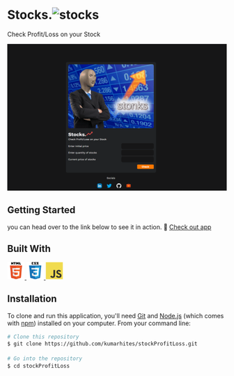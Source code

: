 
# Stocks.![stocks](https://sparkly-pixie-f8f1fb.netlify.app/assets/increase.png)

Check Profit/Loss on your Stock

![Screenshot](screenshot.PNG)


## Getting Started

you can head over to the link below to see it in action. 🚀
[Check out app](https://sparkly-pixie-f8f1fb.netlify.app/)


##  Built With

<p  align="left">

<a  href="https://www.w3.org/html/"  target="_blank"  rel="noreferrer">
<img  src="https://raw.githubusercontent.com/devicons/devicon/master/icons/html5/html5-original-wordmark.svg"  alt="html5"  width="40"  height="40"/>  </a>
<a  href="https://www.w3schools.com/css/"  target="_blank"  rel="noreferrer">
<img  src="https://raw.githubusercontent.com/devicons/devicon/master/icons/css3/css3-original-wordmark.svg"  alt="css3"  width="40"  height="40"/>  </a>
<a  href="https://developer.mozilla.org/en-US/docs/Web/JavaScript"  target="_blank"  rel="noreferrer">
<img  src="https://raw.githubusercontent.com/devicons/devicon/master/icons/javascript/javascript-original.svg"  alt="javascript"  width="40"  height="40"/>  </a>
</p>

## Installation

To clone and run this application, you'll need  [Git](https://git-scm.com/)  and  [Node.js](https://nodejs.org/en/download/)  (which comes with  [npm](http://npmjs.com/)) installed on your computer. From your command line:

```bash
# Clone this repository
$ git clone https://github.com/kumarhites/stockProfitLoss.git

# Go into the repository
$ cd stockProfitLoss

```
